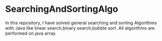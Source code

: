 # SearchingAndSortingAlgo
In this repository, I have solved general searching and sorting Algorithms with Java like linear search,binary search,bubble sort .All algorithms are performed on java array.
